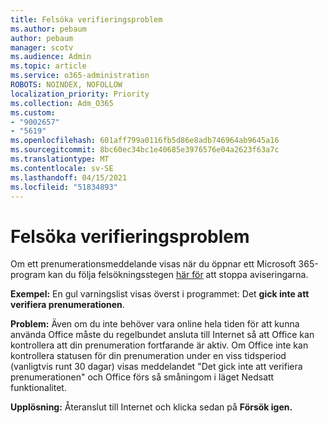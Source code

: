 ```yaml
---
title: Felsöka verifieringsproblem
ms.author: pebaum
author: pebaum
manager: scotv
ms.audience: Admin
ms.topic: article
ms.service: o365-administration
ROBOTS: NOINDEX, NOFOLLOW
localization_priority: Priority
ms.collection: Adm_O365
ms.custom:
- "9002657"
- "5619"
ms.openlocfilehash: 601aff799a0116fb5d86e8adb746964ab9645a16
ms.sourcegitcommit: 8bc60ec34bc1e40685e3976576e04a2623f63a7c
ms.translationtype: MT
ms.contentlocale: sv-SE
ms.lasthandoff: 04/15/2021
ms.locfileid: "51834893"
---
```

# <a name="troubleshoot-verification-issues"></a>Felsöka verifieringsproblem

Om ett prenumerationsmeddelande visas när du öppnar ett Microsoft 365-program kan du följa felsökningsstegen [här för](https://support.office.com/article/a-subscription-notice-appears-when-i-open-a-microsoft-365-application-4cabe32c-f594-4c0e-9191-3d3ade10cceb) att stoppa aviseringarna.

**Exempel:** En gul varningslist visas överst i programmet: Det **gick inte att verifiera prenumerationen**.

**Problem:** Även om du inte behöver vara online hela tiden för att kunna använda Office måste du regelbundet ansluta till Internet så att Office kan kontrollera att din prenumeration fortfarande är aktiv. Om Office inte kan kontrollera statusen för din prenumeration under en viss tidsperiod (vanligtvis runt 30 dagar) visas meddelandet "Det gick inte att verifiera prenumerationen" och Office förs så småningom i läget Nedsatt funktionalitet.

**Upplösning:** Återanslut till Internet och klicka sedan på **Försök igen.**
